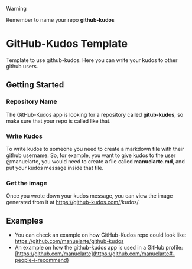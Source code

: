 > [!WARNING]  
> Remember to name your repo **github-kudos**

# GitHub-Kudos Template
Template to use github-kudos. Here you can write your kudos to other github users.

## Getting Started

### Repository Name

The GitHub-Kudos app is looking for a repository called **gitub-kudos**, so make sure that your repo is called like that.

### Write Kudos

To write kudos to someone you need to create a markdown file with their github username. 
So, for example, you want to give kudos to the user @manuelarte, you would need to create a file called **manuelarte.md**, and put your kudos message inside that file.

### Get the image

Once you wrote down your kudos message, you can view the image generated from it at https://github-kudos.com/<your-github-username>/kudos/<other-github-username>.

## Examples

+ You can check an example on how GitHub-Kudos repo could look like: https://github.com/manuelarte/github-kudos
+ An example on how the github-kudos app is used in a GitHub profile: [https://github.com/manuelarte](https://github.com/manuelarte#-people-i-recommend)


